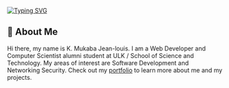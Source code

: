 [![Typing SVG](https://readme-typing-svg.herokuapp.com?font=sans+Latin&size=15&duration=6000&pause=1000&width=435&lines=Premature+optimization+is+the+root+of+all+evil;First%2C+solve+the+problem.;One+commit+at+a+time)](https://git.io/typing-svg)
## 👤 About Me

Hi there, my name is K. Mukaba Jean-louis. I am a Web Developer and Computer Scientist alumni student at ULK / School of Science and Technology. My areas of interest are Software Development and Networking Security. Check out my [portfolio](https://jeanlouis-mukaba.000webhostapp.com) to learn more about me and my projects.
<!-- [![GitHub Streak](https://github-readme-streak-stats.herokuapp.com/?user=Mukaba)](https://git.io/streak-stats) -->

<!-- -
Mukaba/Mukaba is a ✨ special ✨ repository because its `README.md` (this file) appears on your GitHub profile.
You can click the Preview link to take a look at your changes.
- -->
